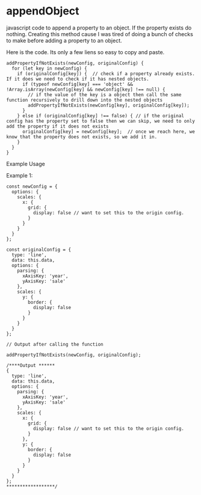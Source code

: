 # appendObject
javascript code to append a property to an object. If the property exists do nothing. Creating this method cause I was tired of doing a bunch of checks to make before adding a property to an object. 

Here is the code. Its only a few liens so easy to copy and paste. 

```
addPropertyIfNotExists(newConfig, originalConfig) {
  for (let key in newConfig) {
    if (originalConfig[key]) {  // check if a property already exists. If it does we need to check if it has nested objects. 
      if (typeof newConfig[key] === 'object' && !Array.isArray(newConfig[key] && newConfig[key] !== null) {
        // if the value of the key is a object then call the same function recursively to drill down into the nested objects
        addPropertyIfNotExists(newConfig[key], originalConfig[key]);
      } 
    } else if (originalConfig[key] !== false) { // if the original config has the property set to false then we can skip, we need to only add the property if it does not exists
      originalConfig[key] = newConfig[key];  // once we reach here, we know that the property does not exists, so we add it in. 
    }
  }
}
```

Example Usage 

Example 1: 
```
const newConfig = {
  options: {
    scales: {
      x: {
        grid: {
          display: false // want to set this to the origin config. 
        }
      }
    }
  }
};

const originalConfig = {
  type: 'line',
  data: this.data,
  options: {
    parsing: {
      xAxisKey: 'year',
      yAxisKey: 'sale'
    },
    scales: {
      y: {
        border: {
          display: false
        }
      }
    }
  }
};

// Output after calling the function 

addPropertyIfNotExists(newConfig, originalConfig);

/****Output ******
{
  type: 'line',
  data: this.data,
  options: {
    parsing: {
      xAxisKey: 'year',
      yAxisKey: 'sale'
    },
    scales: {
      x: {
        grid: {
          display: false // want to set this to the origin config. 
        }
      },
      y: {
        border: {
          display: false
        }
      }
    }
  }
};
******************/
```


